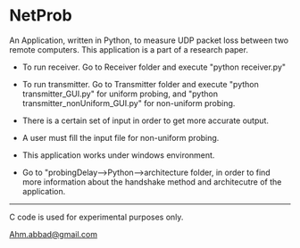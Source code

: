 NetProb 
==============

An Application, written in Python, to measure UDP packet loss between two remote computers. This application is a part of a research paper. 

- To run receiver. Go to Receiver folder and execute "python receiver.py"

- To run transmitter. Go to Transmitter folder and execute "python transmitter_GUI.py" for uniform probing, and "python transmitter_nonUniform_GUI.py" for non-uniform probing.

- There is a certain set of input in order to get more accurate output. 

- A user must fill the input file for non-uniform probing. 

- This application works under windows environment.

- Go to "probingDelay-->Python-->architecture folder, in order to find more information about the handshake method and architecutre of the application. 

-------------------
C code is used for experimental purposes only. 

Ahm.abbad@gmail.com
